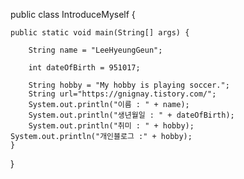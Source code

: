 public class IntroduceMyself {

	public static void main(String[] args) {
		
		String name = "LeeHyeungGeun";
		
		int dateOfBirth = 951017;
		
		String hobby = "My hobby is playing soccer.";
		String url="https://gnignay.tistory.com/";
		System.out.println("이름 : " + name);
		System.out.println("생년월일 : " + dateOfBirth);
		System.out.println("취미 : " + hobby);
    System.out.println("개인블로그 :" + hobby);
	}
}
